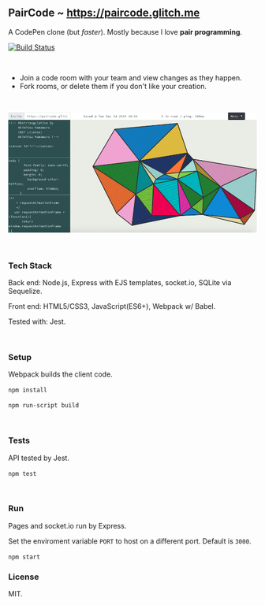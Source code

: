 
## PairCode ~ https://paircode.glitch.me

A CodePen clone (but _faster_). Mostly because I love __pair programming__.

[![Build Status](https://travis-ci.org/healeycodes/PairCode.svg?branch=master)](https://travis-ci.org/healeycodes/PairCode)

<br>

- Join a code room with your team and view changes as they happen.
- Fork rooms, or delete them if you don't like your creation.

<br>

![preview image](https://raw.githubusercontent.com/healeycodes/paircode/master/public/img/preview.png "Image of a room on Deux Codes")

<br>

### Tech Stack

Back end: Node.js, Express with EJS templates, socket.io, SQLite via Sequelize.

Front end: HTML5/CSS3, JavaScript(ES6+), Webpack w/ Babel.

Tested with: Jest.

<br>

### Setup

Webpack builds the client code.

`npm install`

`npm run-script build` 

<br>

### Tests

API tested by Jest.

`npm test`

<br>

### Run

Pages and socket.io run by Express.

Set the enviroment variable `PORT` to host on a different port. Default is `3000`.

`npm start`

### License

MIT.
